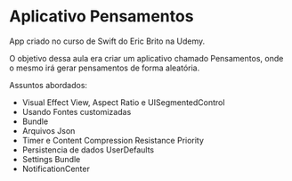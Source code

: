 
<h1>Aplicativo Pensamentos</h1>
  
App criado no curso de Swift do Eric Brito na Udemy.

O objetivo dessa aula era criar um aplicativo chamado Pensamentos, onde o mesmo irá gerar pensamentos de forma aleatória. 

Assuntos abordados:

* Visual Effect View,  Aspect Ratio e UISegmentedControl
* Usando Fontes customizadas
* Bundle 
* Arquivos Json
* Timer e Content Compression Resistance Priority
* Persistencia de dados UserDefaults
* Settings Bundle
* NotificationCenter 


  



